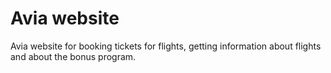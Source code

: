 # Avia website
Avia website for booking tickets for flights, getting information about flights and about the bonus program.
